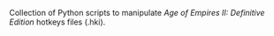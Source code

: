 Collection of Python scripts to manipulate *Age of Empires II: Definitive Edition* hotkeys files (.hki).
